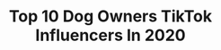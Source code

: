 ---
title: Top 10 Dog Owners TikTok Influencers In 2020
description: >-
  Find top dog owners TikTok influencers in 2020. Most popular hashtags: #dogowner #dogs #celebratenurses #neverfitin.
platform: TikTok
profiles:
  - username: "loki_mitzi_thor"
    fullname: >-
      Loki The Husky
    location: "United States"
    followers: 52764
    engagement: 2920
    commentsToLikes: 0.054811
    id: ck9kc9emkoitz0j78z9r2w22w
    verified: false
    hashtags: "#petvlog, #bored, #makebakeshake, #spacethings"
  - username: "emwng"
    fullname: >-
      emwng
    location: "United States"
    followers: 40734
    engagement: 1706
    commentsToLikes: 0.033902
    id: ck9r7kyvz8ms20j786hza13z5
    verified: true
    hashtags: "#fosterdog, #learnfromme, #foodfam, #birthday"
  - username: "musher_girl86"
    fullname: >-
      Abigayil86 
    location: "United States"
    followers: 38929
    engagement: 1515
    commentsToLikes: 0.021647
    id: ckahzbfwo2qte0i78fazmit3t
    verified: false
    hashtags: "#badmusher, #alaskanhusky, #howl, #aftermycoffee"
  - username: "elvencynic"
    fullname: >-
      ElvenCynic
    location: "United States"
    followers: 116402
    engagement: 2425
    commentsToLikes: 0.014190
    id: ck8132h66zg6l0j789tanw8qs
    verified: false
    hashtags: "#couplegoals, #spendthenight, #thirsttrap, #thestruggle"
  - username: "mateofrenchie"
    fullname: >-
      Mateo
    location: "United States"
    followers: 3817
    engagement: 2485
    commentsToLikes: 0.024667
    id: ck8khjbixn0au0j78fpwo6hpo
    verified: false
    hashtags: "#duet, #nailedit, #trend, #fitness"
  - username: "russianspy__"
    fullname: >-
      Russian Spy
    location: "United States"
    followers: 4972
    engagement: 896
    commentsToLikes: 0.037862
    id: ckac6evype3dx0i78o2cave6h
    verified: false
    hashtags: "#ad, #study, #water, #hair"
  - username: "justmeljones"
    fullname: >-
      Mel
    location: "United States"
    followers: 25846
    engagement: 1054
    commentsToLikes: 0.033173
    id: ck92zz1v78vpc0j78vuj5py81
    verified: false
    hashtags: "#littlethings, #neverfitin, #animals, #foryourpage"
  - username: "the_dogumenter"
    fullname: >-
      Shadrach Webb
    location: "United States"
    followers: 20219
    engagement: 1123
    commentsToLikes: 0.028594
    id: ck8ufuzmo37b50j78boe8dwru
    verified: false
    hashtags: "#stpattysday, #dogwalking, #tips, #reuse"
  - username: "naturewilderness"
    fullname: >-
      Nature
    location: "United States"
    followers: 4405
    engagement: 640
    commentsToLikes: 0.024323
    id: ck9v9zf6ufnvl0j78586w0sq1
    verified: false
    hashtags: "#track, #trailrunners, #bikergirl, #foryou"
  - username: "yvetteulloa"
    fullname: >-
      yvetteulloa
    location: "United States"
    followers: 7760
    engagement: 471
    commentsToLikes: 0.090049
    id: ck90ykbi8aljs0j7840kyl52z
    verified: false
    hashtags: "#ownthecurve, #bikeride, #happysaturday, #encinitas"
---